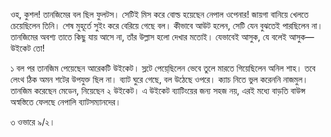 ওহ, কুশল! তানজিমের বল ছিল ফুলটস। সেটিই মিস করে বোল্ড হয়েছেন নেপাল ওপেনার! জায়গা বানিয়ে খেলতে চেয়েছিলেন তিনি। শেষ মুহূর্তে সুইং করে বেরিয়ে গেছে বল। কীভাবে আউট হলেন, সেটি যেন বুঝতেই পারছিলেন না। তানজিমের অবশ্য তাতে কিছু যায় আসে না, তাঁর উল্লাস হলো দেখার মতোই। যেভাবেই আসুক, যে বলেই আসুক—উইকেট তো!

১ বল পর তানজিম পেয়েছেন আরেকটি উইকেট। স্লটে পেয়ে্ছিলেন ভেবে তুলে মারতে গিয়েছিলেন অনিল শাহ। তবে লেংথ ঠিক অমন শটের উপযুক্ত ছিল না। ব্যাট ঘুরে গেছে, বল উঠেছে ওপরে। ক্যাচ নিতে ভুল করেননি নাজমুল। তানজিম করেছেন মেডেন, নিয়েছেন ২ উইকেট। এ উইকেট ব্যাটিংয়ের জন্য সহজ নয়, এরই মধ্যে বাড়তি বাউন্স অস্বস্তিতে ফেলছে নেপালি ব্যাটসম্যানদের।

৩ ওভারে ৯/২।
